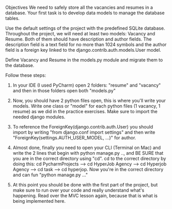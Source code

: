 Objectives
We need to safely store all the vacancies and resumes in a database. Your first task is to develop data models to manage the database tables.

Use the default settings of the project with the predefined SQLite database.
Throughout the project, we will need at least two models: Vacancy and Resume. Both of them should have description and author fields. The description field is a text field for no more than 1024 symbols and the author field is a foreign key linked to the django.contrib.auth.models.User model.

Define Vacancy and Resume in the models.py module and migrate them to the database.

Follow these steps:
1) In your IDE (I used PyCharm) open 2 folders:
   "resume" and "vacancy" and then in those folders open both "models.py"
   
2) Now, you should have 2 python files open, this is where you'll write your models. Write one class or "model" for each python files (1 vacancy, 1 resume) as we did in the practice exercises. Make sure to import the needed django modules.

3) To reference the ForeignKey(django.contrib.auth.User) you should import by writing "from django.conf import settings" and then write 
"ForeignKey(settings.AUTH_USER_MODEL, ...)" for author.

4) Almost done, finally you need to open your CLI (Terminal on Mac) and write the 2 lines that begin with python manage.py .., and BE SURE that you are in the correct directory using "cd". cd to the correct directory by doing this: cd PycharmProjects --> cd HyperJob Agency --> cd Hyperjob Agency --> cd task --> cd hyperjop. Now you're in the correct directory and can fun "python manage.py ..."

5) At this point you should be done with the first part of the project, but make sure to run over your code and really understand what's happening. Read over the MVC lesson again, because that is what is being implemented here.

